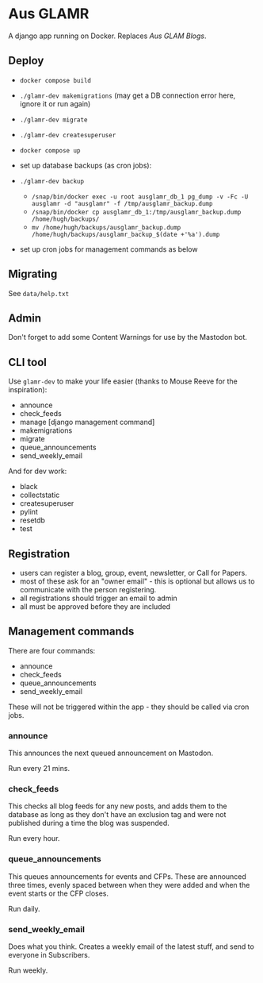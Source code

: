 # Aus GLAMR

A django app running on Docker. Replaces _Aus GLAM Blogs_.

## Deploy

* `docker compose build`
* `./glamr-dev makemigrations` (may get a DB connection error here, ignore it or run again)
* `./glamr-dev migrate`
* `./glamr-dev createsuperuser`
* `docker compose up`

* set up database backups (as cron jobs):

* `./glamr-dev backup`

    * `/snap/bin/docker exec -u root ausglamr_db_1 pg_dump -v -Fc -U ausglamr -d "ausglamr" -f /tmp/ausglamr_backup.dump`
    * `/snap/bin/docker cp ausglamr_db_1:/tmp/ausglamr_backup.dump /home/hugh/backups/`
    * `mv /home/hugh/backups/ausglamr_backup.dump /home/hugh/backups/ausglamr_backup_$(date +'%a').dump`

* set up cron jobs for management commands as below

## Migrating

See `data/help.txt`

## Admin

Don't forget to add some Content Warnings for use by the Mastodon bot.

## CLI tool

Use `glamr-dev` to make your life easier (thanks to Mouse Reeve for the inspiration):

* announce
* check_feeds
* manage [django management command]
* makemigrations
* migrate
* queue_announcements
* send_weekly_email

And for dev work:

* black
* collectstatic
* createsuperuser
* pylint
* resetdb
* test

## Registration

- users can register a blog, group, event, newsletter, or Call for Papers.
- most of these ask for an "owner email" - this is optional but allows us to communicate with the person registering.
- all registrations should trigger an email to admin
- all must be approved before they are included

## Management commands

There are four commands:

- announce
- check_feeds
- queue_announcements
- send_weekly_email

These will not be triggered within the app - they should be called via cron jobs.

### announce

This announces the next queued announcement on Mastodon.

Run every 21 mins.

### check_feeds

This checks all blog feeds for any new posts, and adds them to the database as long as they don't have an exclusion tag and were not published during a time the blog was suspended.

Run every hour.

### queue_announcements

This queues announcements for events and CFPs. These are announced three times, evenly spaced between when they were added and when the event starts or the CFP closes.

Run daily.

### send_weekly_email

Does what you think. Creates a weekly email of the latest stuff, and send to everyone in Subscribers.

Run weekly.